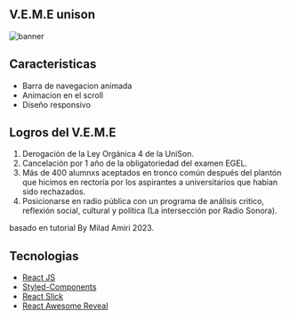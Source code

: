 
## V.E.M.E unison

<img src="https://res.cloudinary.com/dmskuffif/image/upload/v1679607307/Veme_ubgh4i.jpg" alt="banner"/>

## Caracteristicas

- Barra de navegacion animada
- Animacion en el scroll
- Diseño responsivo

## Logros del V.E.M.E

1. Derogación de la Ley Orgánica 4 de la UniSon.
2. Cancelación por 1 año de la obligatoriedad del examen EGEL.
3. Más de 400 alumnxs aceptados en tronco común después del plantón que hicimos en rectoría por los aspirantes a universitarios que habían sido rechazados.
4. Posicionarse en radio pública con un programa de análisis crítico, reflexión social, cultural y política (La intersección por Radio Sonora).

basado en tutorial  By Milad Amiri 2023.

## Tecnologias 

- [React JS](https://reactjs.org/docs/getting-started.html)
- [Styled-Components](https://styled-components.com)
- [React Slick](https://react-slick.neostack.com)
- [React Awesome Reveal](https://react-awesome-reveal.morello.dev/)
